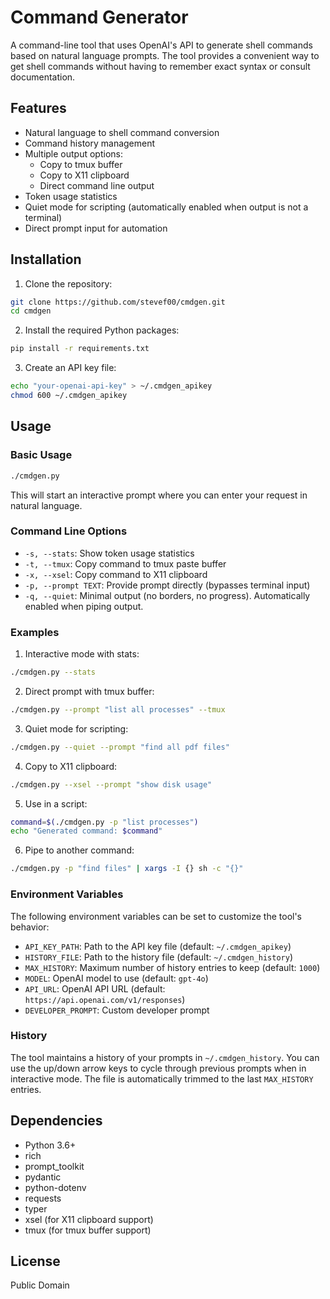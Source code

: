 # Command Generator

A command-line tool that uses OpenAI's API to generate shell commands
based on natural language prompts. The tool provides a convenient
way to get shell commands without having to remember exact syntax
or consult documentation.

## Features

- Natural language to shell command conversion
- Command history management
- Multiple output options:
  - Copy to tmux buffer
  - Copy to X11 clipboard
  - Direct command line output
- Token usage statistics
- Quiet mode for scripting (automatically enabled when output is not a terminal)
- Direct prompt input for automation

## Installation

1. Clone the repository:
```bash
git clone https://github.com/stevef00/cmdgen.git
cd cmdgen
```

2. Install the required Python packages:
```bash
pip install -r requirements.txt
```

3. Create an API key file:
```bash
echo "your-openai-api-key" > ~/.cmdgen_apikey
chmod 600 ~/.cmdgen_apikey
```

## Usage

### Basic Usage

```bash
./cmdgen.py
```

This will start an interactive prompt where you can enter your
request in natural language.

### Command Line Options

- `-s, --stats`: Show token usage statistics
- `-t, --tmux`: Copy command to tmux paste buffer
- `-x, --xsel`: Copy command to X11 clipboard
- `-p, --prompt TEXT`: Provide prompt directly (bypasses terminal input)
- `-q, --quiet`: Minimal output (no borders, no progress). Automatically enabled when piping output.

### Examples

1. Interactive mode with stats:
```bash
./cmdgen.py --stats
```

2. Direct prompt with tmux buffer:
```bash
./cmdgen.py --prompt "list all processes" --tmux
```

3. Quiet mode for scripting:
```bash
./cmdgen.py --quiet --prompt "find all pdf files"
```

4. Copy to X11 clipboard:
```bash
./cmdgen.py --xsel --prompt "show disk usage"
```

5. Use in a script:
```bash
command=$(./cmdgen.py -p "list processes")
echo "Generated command: $command"
```

6. Pipe to another command:
```bash
./cmdgen.py -p "find files" | xargs -I {} sh -c "{}"
```

### Environment Variables

The following environment variables can be set to customize the tool's behavior:

- `API_KEY_PATH`: Path to the API key file (default: `~/.cmdgen_apikey`)
- `HISTORY_FILE`: Path to the history file (default: `~/.cmdgen_history`)
- `MAX_HISTORY`: Maximum number of history entries to keep (default: `1000`)
- `MODEL`: OpenAI model to use (default: `gpt-4o`)
- `API_URL`: OpenAI API URL (default: `https://api.openai.com/v1/responses`)
- `DEVELOPER_PROMPT`: Custom developer prompt

### History

The tool maintains a history of your prompts in `~/.cmdgen_history`.
You can use the up/down arrow keys to cycle through previous prompts
when in interactive mode.
The file is automatically trimmed to the last `MAX_HISTORY` entries.

## Dependencies

- Python 3.6+
- rich
- prompt_toolkit
- pydantic
- python-dotenv
- requests
- typer
- xsel (for X11 clipboard support)
- tmux (for tmux buffer support)

## License

Public Domain
